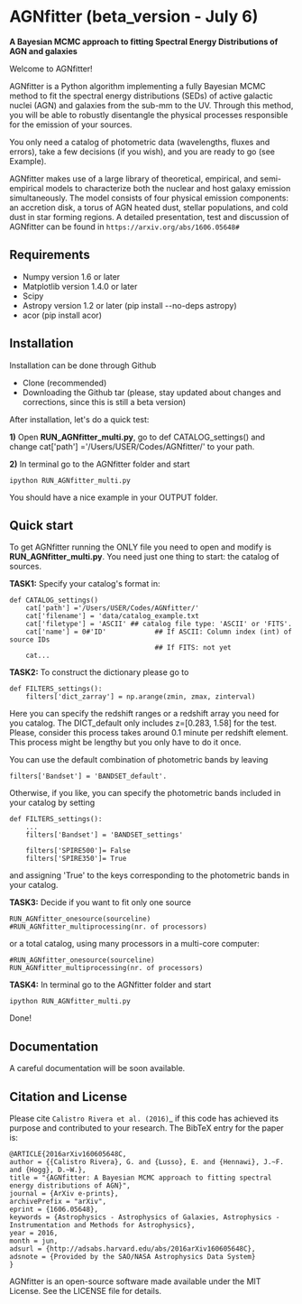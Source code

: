AGNfitter (beta_version - July 6)
========
**A Bayesian MCMC approach to fitting Spectral Energy Distributions of AGN and galaxies**

Welcome to AGNfitter! 

AGNfitter is a Python algorithm implementing a fully Bayesian MCMC method to fit the spectral energy distributions (SEDs) of active galactic nuclei (AGN) and galaxies from the sub-mm to the UV.
Through this method, you will be able to robustly disentangle the physical processes responsible for the emission of your sources.

You only need a catalog of photometric data (wavelengths, fluxes and errors), take a few decisions (if you wish), and you are ready to go (see Example).

AGNfitter makes use of a large library of theoretical, empirical, and semi-empirical models to characterize both the nuclear and host galaxy emission simultaneously. The model consists of four physical emission components: an accretion disk, a torus of AGN heated dust, stellar populations, and cold dust in star forming regions.  A detailed presentation, test and discussion of AGNfitter can be found in `https://arxiv.org/abs/1606.05648#`

Requirements
-------------
* Numpy version 1.6 or later
* Matplotlib version 1.4.0 or later
* Scipy
* Astropy version 1.2 or later (pip install --no-deps astropy)
* acor (pip install acor)

Installation
----------------

Installation can be done through Github
* Clone (recommended) 
* Downloading the Github tar (please, stay updated about changes and corrections, since this is still a beta version)

After installation, let's do a quick test:

**1)** Open **RUN_AGNfitter_multi.py**, go to def CATALOG_settings() and 
    change cat['path'] ='/Users/USER/Codes/AGNfitter/' to your path.
    
    
**2)** In terminal go to the AGNfitter folder and start

    ipython RUN_AGNfitter_multi.py
    
You should have a nice example in your OUTPUT folder.

Quick start
------------

To get AGNfitter running the ONLY file you need to open and modify is  **RUN_AGNfitter_multi.py**.
You need just one thing to start: the catalog of sources.

**TASK1:** Specify your catalog's format in:

    def CATALOG_settings()
        cat['path'] ='/Users/USER/Codes/AGNfitter/'
        cat['filename'] = 'data/catalog_example.txt
        cat['filetype'] = 'ASCII' ## catalog file type: 'ASCII' or 'FITS'. 
        cat['name'] = 0#'ID'            ## If ASCII: Column index (int) of source IDs
                                        ## If FITS: not yet
        cat...
**TASK2:** To construct the dictionary  please go to

    def FILTERS_settings():
        filters['dict_zarray'] = np.arange(zmin, zmax, zinterval)

Here you can specify the redshift ranges or a redshift array you need for you catalog.
The DICT_default only includes z=[0.283, 1.58] for the test. 
Please, consider this process takes around 0.1 minute per redshift element.
This process might be lengthy but you only have to do it once.

You can use the default combination of photometric bands by leaving

	filters['Bandset'] = 'BANDSET_default'.

Otherwise, if you like, you can specify the photometric bands included in your catalog by setting 

    def FILTERS_settings():
        ...
        filters['Bandset'] = 'BANDSET_settings' 
        
        filters['SPIRE500']= False
        filters['SPIRE350']= True        

and assigning 'True' to the keys corresponding to the photometric bands in your catalog.
    
**TASK3:** Decide if you want to fit only one source

    RUN_AGNfitter_onesource(sourceline)
    #RUN_AGNfitter_multiprocessing(nr. of processors)

or a total catalog, using many processors in a multi-core computer:

    #RUN_AGNfitter_onesource(sourceline)
    RUN_AGNfitter_multiprocessing(nr. of processors)
    
**TASK4:** In terminal go to the AGNfitter folder and start

    ipython RUN_AGNfitter_multi.py

Done!

Documentation
----------------
A careful documentation will be soon available.

Citation and License
----------------
Please cite `Calistro Rivera et al. (2016)`_ if this code has achieved its purpose and contributed to your
research. 
The BibTeX entry for the paper is:

    @ARTICLE{2016arXiv160605648C,
    author = {{Calistro Rivera}, G. and {Lusso}, E. and {Hennawi}, J.~F. and {Hogg}, D.~W.},
    title = "{AGNfitter: A Bayesian MCMC approach to fitting spectral energy distributions of AGN}",
    journal = {ArXiv e-prints},
    archivePrefix = "arXiv",
    eprint = {1606.05648},
    keywords = {Astrophysics - Astrophysics of Galaxies, Astrophysics - Instrumentation and Methods for Astrophysics},
    year = 2016,
    month = jun,
    adsurl = {http://adsabs.harvard.edu/abs/2016arXiv160605648C},
    adsnote = {Provided by the SAO/NASA Astrophysics Data System}
    }



AGNfitter is an open-source software made available under the MIT License. See
the LICENSE file for details.
